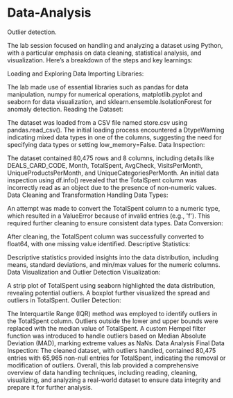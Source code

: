 # Data-Analysis
Outlier detection.

The lab session focused on handling and analyzing a dataset using Python, with a particular emphasis on data cleaning, statistical analysis, and visualization. Here’s a breakdown of the steps and key learnings:

Loading and Exploring Data
Importing Libraries:

The lab made use of essential libraries such as pandas for data manipulation, numpy for numerical operations, matplotlib.pyplot and seaborn for data visualization, and sklearn.ensemble.IsolationForest for anomaly detection.
Reading the Dataset:

The dataset was loaded from a CSV file named store.csv using pandas.read_csv(). The initial loading process encountered a DtypeWarning indicating mixed data types in one of the columns, suggesting the need for specifying data types or setting low_memory=False.
Data Inspection:

The dataset contained 80,475 rows and 8 columns, including details like DEALS_CARD_CODE, Month, TotalSpent, AvgCheck, VisitsPerMonth, UniqueProductsPerMonth, and UniqueCategoriesPerMonth.
An initial data inspection using df.info() revealed that the TotalSpent column was incorrectly read as an object due to the presence of non-numeric values.
Data Cleaning and Transformation
Handling Data Types:

An attempt was made to convert the TotalSpent column to a numeric type, which resulted in a ValueError because of invalid entries (e.g., 'f'). This required further cleaning to ensure consistent data types.
Data Conversion:

After cleaning, the TotalSpent column was successfully converted to float64, with one missing value identified.
Descriptive Statistics:

Descriptive statistics provided insights into the data distribution, including means, standard deviations, and min/max values for the numeric columns.
Data Visualization and Outlier Detection
Visualization:

A strip plot of TotalSpent using seaborn highlighted the data distribution, revealing potential outliers.
A boxplot further visualized the spread and outliers in TotalSpent.
Outlier Detection:

The Interquartile Range (IQR) method was employed to identify outliers in the TotalSpent column. Outliers outside the lower and upper bounds were replaced with the median value of TotalSpent.
A custom Hempel filter function was introduced to handle outliers based on Median Absolute Deviation (MAD), marking extreme values as NaNs.
Data Analysis
Final Data Inspection:
The cleaned dataset, with outliers handled, contained 80,475 entries with 65,965 non-null entries for TotalSpent, indicating the removal or modification of outliers.
Overall, this lab provided a comprehensive overview of data handling techniques, including reading, cleaning, visualizing, and analyzing a real-world dataset to ensure data integrity and prepare it for further analysis.
